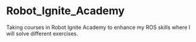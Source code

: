 # Robot_Ignite_Academy
Taking courses in Robot Ignite Academy to enhance my ROS skills where I will solve different exercises. 
